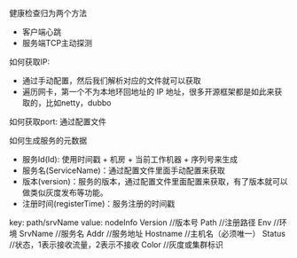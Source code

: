 健康检查归为两个方法
- 客户端心跳
- 服务端TCP主动探测


如何获取IP:
- 通过手动配置，然后我们解析对应的文件就可以获取
- 遍历网卡，第一个不为本地环回地址的 IP 地址，很多开源框架都是如此来获取的，比如netty，dubbo

如何获取port:
通过配置文件

如何生成服务的元数据
- 服务Id(Id): 使用时间戳 + 机房 + 当前工作机器 + 序列号来生成
- 服务名(ServiceName)：通过配置文件里面手动配置来获取
- 版本(version)：服务的版本，通过配置文件里面配置来获取，有了版本就可以做类似灰度发布等功能。
- 注册时间(registerTime)：服务注册的时间戳


key:    path/srvName
value:  nodeInfo
            Version   //版本号
            Path      //注册路径
            Env       //环境
            SrvName   //服务名
            Addr      //服务地址
            Hostname  //主机名（必须唯一）
            Status    //状态，1表示接收流量，2表示不接收
            Color     //灰度或集群标识  



